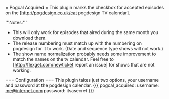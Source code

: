 = Pogcal Acquired =
This plugin marks the checkbox for accepted episodes on the [http://pogdesign.co.uk/cat pogdesign TV calendar].

'''Notes:'''
- This will only work for episodes that aired during the same month you download them.
- The release numbering must match up with the numbering on pogdesign for it to work. (Date and sequence type shows will not work.)
- The show name normalization probably needs some improvement to match the names on the tv calendar. Feel free to [http://flexget.com/newticket report an issue] for shows that are not working.

=== Configuration ===
This plugin takes just two options, your username and password at the pogdesign calendar.
{{{
pogcal_acquired:
  username: me@internet.com
  password: itsasecret
}}}